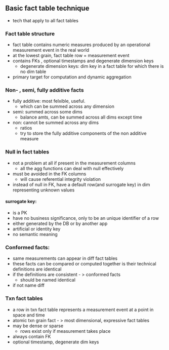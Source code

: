 ## Basic fact table technique
- tech that apply to all fact tables

### Fact table structure
- fact table contains numeric measures produced by an operational measurement event in the real world
- at the lowest grain, fact table row = measurement event
- contains FKs , optional timestamps and degenerate dimension keys
	- degenerate dimension keys: dim key in a fact table for which there is no dim table
- primary target for computation and dynamic aggregation

### Non- , semi, fully additive facts
- fully additive: most felxible, useful.
	- which can be summed across any dimension
- semi: summed across some dims
	- balance amts, can be summed across all dims except time
- non: cannot be summed across any dims
	- ratios
	- try to store the fully additive components of the non additive measure

### Null in fact tables
- not a problem at all if present in the measurement columns
	- all the agg functions can deal with null effectively
- must be avoided in the FK columns
	- will cause referential integrity violation
- instead of null in FK, have a default row(and surrogate key) in dim representing unknown values

#### surrogate key:
- is a PK
- have no business significance, only to be an unique identifier of a row
- either generated by the DB or by another app
- artificial or identity key
- no semantic meaning

### Conformed facts:
- same measurements can appear in diff fact tables
- these facts can be compared or computed together is their technical definitions are identical
- if the definitions are consistent - > conformed facts
	- should be named identical
- if not name diff

### Txn fact tables
- a row in txn fact table represents a measurement event at a point in space and time
- atomic txn grain fact - > most dimensional, expressive fact tables
- may be dense or sparse
	- rows exist only if measurement takes place
- always contain FK
- optional timestamp, degenerate dim keys
